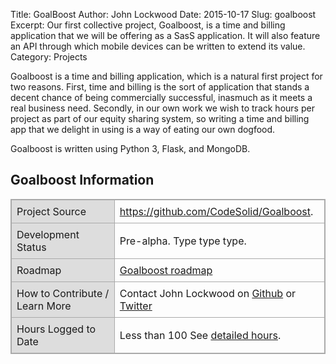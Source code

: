 Title: GoalBoost
Author: John Lockwood
Date: 2015-10-17
Slug: goalboost
Excerpt: Our first collective project, Goalboost, is a time and billing application that we will be offering as a SasS application.  It will also feature an API through which mobile devices can be written to extend its value.
Category: Projects

Goalboost is a time and billing application, which is a natural first project for two reasons.  First, time and billing is the sort of application that stands a decent chance of being commercially successful, inasmuch as it meets a real business need.  Secondly, in our own work we wish to track hours per project as part of our equity sharing system, so writing a time and billing app that we delight in using is a way of eating our own dogfood.

Goalboost is written using Python 3, Flask, and MongoDB. 

## Goalboost Information
<style>
table, th, td {	
	border:1px solid #aaa;
}
table, th, td { padding:em; border-spacing:0px; border-collapse: collapse;}
table tr th, table tr td {padding:.5em; border-spacing:0em;}
.topic_column { background-color: #ddd;}
</style>

<table>
<tr><td class="topic_column">Project Source</td><td><a href="https://github.com/CodeSolid/Goalboost">https://github.com/CodeSolid/Goalboost</a>.</td></tr>
<tr><td class="topic_column">Development Status</td><td>Pre-alpha.  Type type type.</td></tr>
<tr><td class="topic_column">Roadmap</td><td><a href="/goalboost_roadmap.html">Goalboost roadmap</a></td></tr>
<tr><td class="topic_column">How to Contribute / Learn More</td><td>Contact John Lockwood on <a href="https://github.com/JohnLockwood">Github</a> or <a href="http://twitter.com/JohnLockwood">Twitter</a></td></tr>
<tr><td class="topic_column">Hours Logged to Date</td><td>Less than 100  See <a href="https://raw.githubusercontent.com/CodeSolid/Goalboost/master/docs/hours.json">detailed hours</a>.</td></tr>
</table>


